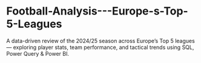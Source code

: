 # Football-Analysis---Europe-s-Top-5-Leagues
A data-driven review of the 2024/25 season across Europe’s Top 5 leagues — exploring player stats, team performance, and tactical trends using SQL, Power Query &amp; Power BI.
